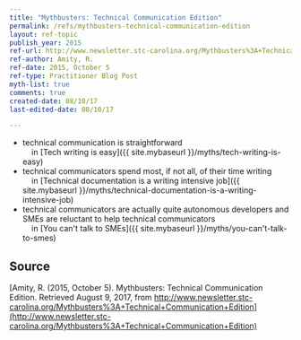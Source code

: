 ```yaml
---
title: "Mythbusters: Technical Communication Edition"
permalink: /refs/mythbusters-technical-communication-edition
layout: ref-topic
publish_year: 2015
ref-url: http://www.newsletter.stc-carolina.org/Mythbusters%3A+Technical+Communication+Edition
ref-author: Amity, R.
ref-date: 2015, October 5
ref-type: Practitioner Blog Post
myth-list: true
comments: true
created-date: 08/10/17
last-edited-date: 08/10/17

---
```


* technical communication is straightforward<br />&nbsp;&nbsp;&nbsp;&nbsp;in [Tech writing is easy]({{ site.mybaseurl }}/myths/tech-writing-is-easy)
* technical communicators spend most, if not all, of their time writing<br />&nbsp;&nbsp;&nbsp;&nbsp;in [Technical documentation is a writing intensive job]({{ site.mybaseurl }}/myths/technical-documentation-is-a-writing-intensive-job)
* technical communicators are actually quite autonomous
developers and SMEs are reluctant to help technical communicators<br />&nbsp;&nbsp;&nbsp;&nbsp;in [You can't talk to SMEs]({{ site.mybaseurl }}/myths/you-can't-talk-to-smes)

## Source

[Amity, R. (2015, October 5). Mythbusters: Technical Communication Edition. Retrieved August 9, 2017, from http://www.newsletter.stc-carolina.org/Mythbusters%3A+Technical+Communication+Edition](http://www.newsletter.stc-carolina.org/Mythbusters%3A+Technical+Communication+Edition)
